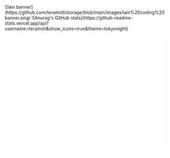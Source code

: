 <picture>
  ![lain banner](https://github.com/teramotl/storage/blob/main/images/lain%20coding%20banner.png)
<picture>
![Anurag's GitHub stats](https://github-readme-stats.vercel.app/api?username=teramotl&show_icons=true&theme=tokyonight)
<picture>
  <img src="/github-metrics.svg" alt="Metrics">
</picture>

